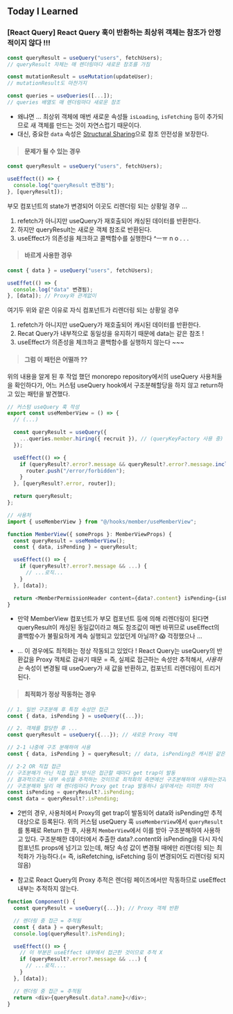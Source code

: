 ## Today I Learned

### [React Query] React Query 훅이 반환하는 최상위 객체는 참조가 안정적이지 않다 !!!

```javascript
const queryResult = useQuery("users", fetchUsers);
// queryResult 자체는 매 렌더링마다 새로운 참조를 가짐

const mutationResult = useMutation(updateUser);
// mutationResult도 마찬가지

const queries = useQueries([...]);
// queries 배열도 매 렌더링마다 새로운 참조
```

- 왜냐면 ... 최상위 객체에 매번 새로운 속성들 `isLoading`, `isFetching` 등이 추가되므로 새 객체를 만드는 것이 자연스럽기 때문이다.
- 대신, 중요한 `data` 속성은 [Structural Sharing](/2510/251027.md#react-query-structural-sharing)으로 참조 안전성을 보장한다.

> #### 문제가 될 수 있는 경우

```javascript
const queryResult = useQuery("users", fetchUsers);

useEffect(() => {
  console.log("queryResult 변경됨");
}, [queryResult]);
```

부모 컴포넌트의 state가 변경되어 이곳도 리렌더링 되는 상황일 경우 ...

1. refetch가 아니지만 useQuery가 재호출되어 캐싱된 데이터를 반환한다.
2. 하지만 queryResult는 새로운 객체 참조로 반환된다.
3. useEffect가 의존성을 체크하고 콜백함수를 실행한다 ^ㅡㅠ n o . . .

> #### 바르게 사용한 경우

```javascript
const { data } = useQuery("users", fetchUsers);

useEffet(() => {
  console.log("data" 변경됨);
}, [data]); // Proxy와 관계없이
```

여기두 위와 같은 이유로 자식 컴포넌트가 리렌더링 되는 상황일 경우

1. refetch가 아니지만 useQuery가 재호출되어 캐시된 데이터를 반환한다.
2. Recat Query가 내부적으로 동일성을 유지하기 때문에 data는 같은 참조 !
3. useEffect가 의존성을 체크하고 콜백함수를 실행하지 않는다 ~~~

> #### 그럼 이 패턴은 어떨까 ??

위의 내용을 알게 된 후 작업 했던 monorepo repository에서의 useQuery 사용처들을 확인하다가, 어느 커스텀 useQuery hook에서 구조분해할당을 하지 않고 return하고 있는 패턴을 발견했다.

```javascript
// 커스텀 useQuery 훅 작성
export const useMemberView = () => {
  // (...)

  const queryResult = useQuery({
    ...queries.member.hiring({ recruit }), // (queryKeyFactory 사용 중)
  });

  useEffect(() => {
    if (queryResult?.error?.message && queryResult?.error?.message.includes("403")) {
      router.push("/error/forbidden");
    }
  }, [queryResult?.error, router]);

  return queryResult;
};
```

```javascript
// 사용처
import { useMemberView } from "@/hooks/member/useMemberView";

function MemberView({ someProps }: MemberViewProps) {
  const queryResult = useMemberView();
  const { data, isPending } = queryResult;

  useEffect(() => {
    if (queryResult?.error?.message && ...) {
      // ...로직...
    }
  }, [data]);

  return <MemberPermissionHeader content={data?.content} isPending={isPending} />;
}
```

- 만약 MemberView 컴포넌트가 부모 컴포넌트 등에 의해 리렌더링이 된다면 queryResult이 캐싱된 동일값이라고 해도 참조값이 매번 바뀌므로 useEffect의 콜백함수가 불필요하게 계속 실행되고 있었던게 아닐까? 😱 걱정했으나 ...

- ... 이 경우에도 최적화는 정상 작동되고 있었다 ! React Query는 useQuery의 반환값을 Proxy 객체로 감싸기 때문 = 즉, 실제로 접근하는 속성만 추적해서, <i>사용하는</i> 속성이 변경될 때 useQuery가 새 값을 반환하고, 컴포넌트 리렌더링이 트리거된다.

> #### 최적화가 정상 작동하는 경우

```javascript
// 1. 일반 구조분해 후 특정 속성만 접근
const { data, isPending } = useQuery({...});

// 2. 객체를 할당한 후 ...
const queryResult = useQuery({...}); // 새로운 Proxy 객체

// 2-1 나중에 구조 분해하여 사용
const { data, isPending } = queryResult; // data, isPending은 캐시된 같은 참조

// 2-2 OR 직접 접근
// 구조분해가 아닌 직접 접근 방식은 접근할 때마다 get trap이 발동
// 결과적으로는 내부 속성을 추적하는 것이므로 최적화의 측면에선 구조분해하여 사용하는것과 동일
// 구조분해와 달리 매 렌더링마다 Proxy get trap 발동하나 실무에서는 미미한 차이
const isPending = queryResult?.isPending;
const data = queryResult?.isPending;
```

- 2번의 경우, 사용처에서 Proxy의 get trap이 발동되어 data와 isPending만 추적 대상으로 등록된다. 위의 커스텀 useQuery 훅 `useMemberView`에서 `queryResult`를 통째로 Return 한 후, 사용처 `MemberView`에서 이를 받아 구조분해하여 사용하고 있다. 구조분해한 데이터에서 추출한 data?.content와 isPending을 다시 자식 컴포넌트 props에 넘기고 있는데, 해당 속성 값이 변경될 때에만 리렌더링 되는 최적화가 가능하다.(= 즉, isRefetching, isFetching 등이 변경되어도 리렌더링 되지 않음)

- 참고로 React Query의 Proxy 추적은 렌더링 페이즈에서만 작동하므로 useEffect 내부는 추적하지 않는다.

```javascript
function Component() {
  const queryResult = useQuery({...}); // Proxy 객체 반환

  // 렌더링 중 접근 = 추적됨
  const { data } = queryResult;
  console.log(queryResult?.isPending);

  useEffect(() => {
    // 이 부분은 useEffect 내부에서 접근한 것이므로 추적 X
    if (queryResult?.error?.message && ...) {
      // ...로직....
    }
  }, [data]);

  // 렌더링 중 접근 = 추적됨
  return <div>{queryResult.data?.name}</div>;
}
```
